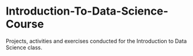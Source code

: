 # Introduction-To-Data-Science-Course
Projects, activities and exercises conducted for the Introduction to Data Science class.
